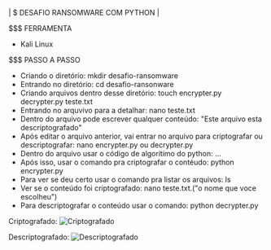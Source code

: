 | $ DESAFIO RANSOMWARE COM PYTHON |

$$$ FERRAMENTA 

* Kali Linux

$$$ PASSO A PASSO

* Criando o diretório: mkdir desafio-ransomware
* Entrando no diretório: cd desafio-ransonware
* Criando arquivos dentro desse diretório: touch encrypter.py decrypter.py teste.txt
* Entrando no arquvivo para a detalhar: nano teste.txt
* Dentro do arquivo pode escrever qualquer conteúdo: "Este arquivo esta descriptografado" 
* Após editar o arquivo anterior, vai entrar no arquivo para criptografar ou descriptografar: nano encrypter.py ou decrypter.py
* Dentro do arquivo usar o código de algoritimo do python: ...
* Após isso, usar o comando pra criptografar o contéudo: python encrypter.py
* Para ver se deu certo usar o comando pra listar os arquivos: ls
* Ver se o conteúdo foi criptografado: nano teste.txt.("o nome que voce escolheu")
* Para descriptografar o conteúdo usar o comando: python decrypter.py
  
Criptografado:
![Criptografado](https://github.com/user-attachments/assets/b6dd2db0-7c11-4456-b635-2eea89d6b2d9)

Descriptografado:
![Descriptografado](https://github.com/user-attachments/assets/9e254c87-5ea2-4e2b-bdba-e57f8cef2651)


